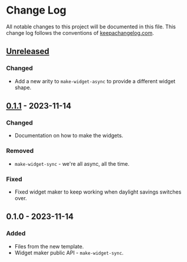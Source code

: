 # Change Log
All notable changes to this project will be documented in this file. This change log follows the conventions of [keepachangelog.com](http://keepachangelog.com/).

## [Unreleased]
### Changed
- Add a new arity to `make-widget-async` to provide a different widget shape.

## [0.1.1] - 2023-11-14
### Changed
- Documentation on how to make the widgets.

### Removed
- `make-widget-sync` - we're all async, all the time.

### Fixed
- Fixed widget maker to keep working when daylight savings switches over.

## 0.1.0 - 2023-11-14
### Added
- Files from the new template.
- Widget maker public API - `make-widget-sync`.

[Unreleased]: https://sourcehost.site/your-name/megastrike/compare/0.1.1...HEAD
[0.1.1]: https://sourcehost.site/your-name/megastrike/compare/0.1.0...0.1.1
